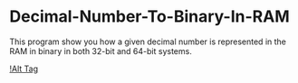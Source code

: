 # Decimal-Number-To-Binary-In-RAM
This program show you how a given decimal number is represented in the RAM in binary in both 32-bit and 64-bit systems.

[!Alt Tag](https://github.com/John-Almardeny/Decimal-Number-To-Binary-In-RAM/blob/master/Number%20in%20Ram.gif?raw=true)

